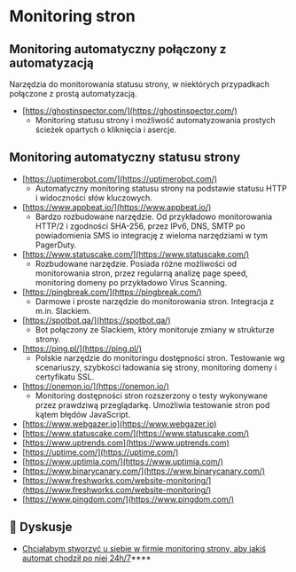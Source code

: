 # Monitoring stron

## Monitoring automatyczny połączony z automatyzacją

Narzędzia do monitorowania statusu strony, w niektórych przypadkach połączone z prostą automatyzacją.

* [https://ghostinspector.com/](https://ghostinspector.com/)
  * Monitoring statusu strony i możliwość automatyzowania prostych ścieżek opartych o kliknięcia i asercje.

## Monitoring automatyczny statusu strony

* [https://uptimerobot.com/](https://uptimerobot.com/)
  * Automatyczny monitoring statusu strony na podstawie statusu HTTP i widoczności słów kluczowych. 
* [https://www.appbeat.io/](https://www.appbeat.io/)
  * Bardzo rozbudowane narzędzie. Od przykładowo monitorowania HTTP/2 i zgodności SHA-256, przez IPv6, DNS, SMTP po powiadomienia SMS io integrację z wieloma narzędziami w tym PagerDuty. 
* [https://www.statuscake.com/](https://www.statuscake.com/)
  * Rozbudowane narzędzie. Posiada różne możliwości od monitorowania stron, przez regularną analizę page speed, monitoring domeny po przykładowo Virus Scanning. 
* [https://pingbreak.com/](https://pingbreak.com/)
  * Darmowe i proste narzędzie do monitorowania stron. Integracja z m.in. Slackiem. 
* [https://spotbot.qa/](https://spotbot.qa/)
  * Bot połączony ze Slackiem, który monitoruje zmiany w strukturze strony. 
* [https://ping.pl/](https://ping.pl/)
  * Polskie narzędzie do monitoringu dostępności stron. Testowanie wg scenariuszy, szybkości ładowania się strony, monitoring domeny i certyfikatu SSL.
* [https://onemon.io/](https://onemon.io/)
  * Monitoring dostępności stron rozszerzony o testy wykonywane przez prawdziwą przeglądarkę. Umożliwia testowanie stron pod kątem błędów JavaScript.
* [https://www.webgazer.io](https://www.webgazer.io) 
* [https://www.statuscake.com/](https://www.statuscake.com/) 
* [https://www.uptrends.com](https://www.uptrends.com) 
* [https://uptime.com/](https://uptime.com/) 
* [https://www.uptimia.com/](https://www.uptimia.com/) 
* [https://www.binarycanary.com/](https://www.binarycanary.com/) 
* [https://www.freshworks.com/website-monitoring/](https://www.freshworks.com/website-monitoring/) 
* [https://www.pingdom.com/](https://www.pingdom.com/)

## **💬 Dyskusje**

* [Chciałabym stworzyć u siebie w firmie monitoring strony, aby jakiś automat chodził po niej 24h/7](https://www.facebook.com/groups/TestowanieOprogramowania/permalink/2357675437588354/)\*\*\*\*

